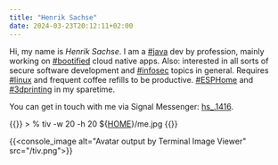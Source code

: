 ```yaml
---
title: "Henrik Sachse"
date: 2024-03-23T20:12:11+02:00
---
```

Hi, my name is *Henrik Sachse*. I am a [#java](https://en.wikipedia.org/wiki/Java_%28programming_language%29) dev by profession, mainly working on [#bootified](https://spring.io/projects/spring-boot) cloud native apps.
Also: interested in all sorts of secure software development and [#infosec](https://cwe.mitre.org/data/definitions/699.html) topics in general.
Requires [#linux](https://www.linuxfoundation.org/) and frequent coffee refills to be productive.
[#ESPHome](https://esphome.io/) and [#3dprinting](https://www.printables.com/@0x7d7b) in my sparetime.

You can get in touch with me via Signal Messenger: [hs_.1416](https://signal.me/#eu/yiCcgdOjmjh1Eqff3N10Im6JUJh8WYQAJL3AXkOqpKaoG_sEXj1HhoWCT-KjvCZL).

{{<console>}}
&gt; % tiv -w 20 -h 20 ${<a href="/">HOME</a>}/me.jpg
{{</console>}}

{{<console_image alt="Avatar output by Terminal Image Viewer" src="/tiv.png">}}
